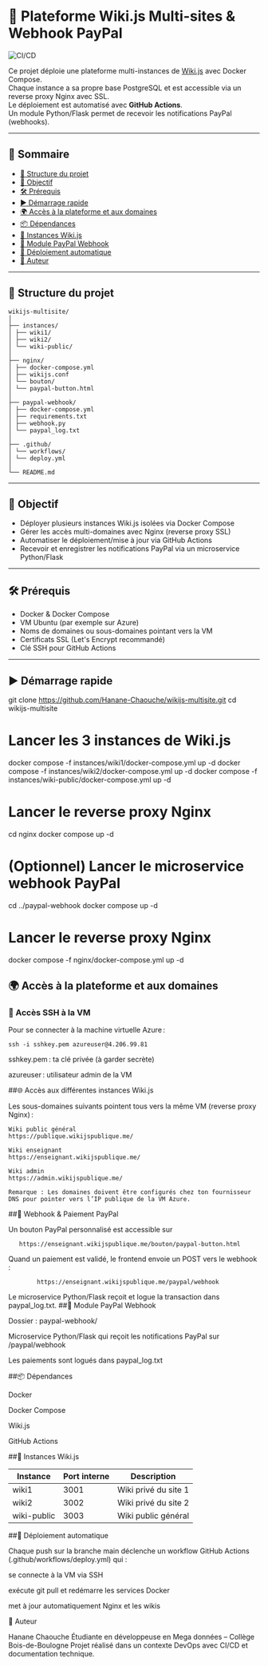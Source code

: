 # 🚀 Plateforme Wiki.js Multi-sites & Webhook PayPal

![CI/CD](https://github.com/Hanane-Chaouche/wikijs-multisite/actions/workflows/deploy.yml/badge.svg)

Ce projet déploie une plateforme multi-instances de [Wiki.js](https://js.wiki/) avec Docker Compose.  
Chaque instance a sa propre base PostgreSQL et est accessible via un reverse proxy Nginx avec SSL.  
Le déploiement est automatisé avec **GitHub Actions**.  
Un module Python/Flask permet de recevoir les notifications PayPal (webhooks).

---

## 📑 Sommaire

- [📁 Structure du projet](#structure-du-projet)
- [🚀 Objectif](#objectif)
- [🛠️ Prérequis](#prérequis)
- [▶️ Démarrage rapide](#démarrage-rapide)
- [🌍 Accès à la plateforme et aux domaines](#accès-à-la-plateforme-et-aux-domaines)
- [📦 Dépendances](#dépendances)
- [📘 Instances Wiki.js](#instances-wikijs)
- [💸 Module PayPal Webhook](#module-paypal-webhook)
- [🤖 Déploiement automatique](#déploiement-automatique)
- [👤 Auteur](#auteur)

---

## 📁 Structure du projet



```
wikijs-multisite/
│
├── instances/
│ ├── wiki1/
│ ├── wiki2/
│ └── wiki-public/
│
├── nginx/
│ ├── docker-compose.yml
│ ├── wikijs.conf
│ └── bouton/
│ └── paypal-button.html
│
├── paypal-webhook/
│ ├── docker-compose.yml
│ ├── requirements.txt
│ ├── webhook.py
│ └── paypal_log.txt
│
├── .github/
│ └── workflows/
│ └── deploy.yml
│
└── README.md
```


---

## 🚀 Objectif

- Déployer plusieurs instances Wiki.js isolées via Docker Compose
- Gérer les accès multi-domaines avec Nginx (reverse proxy SSL)
- Automatiser le déploiement/mise à jour via GitHub Actions
- Recevoir et enregistrer les notifications PayPal via un microservice Python/Flask

---

## 🛠️ Prérequis

- Docker & Docker Compose  
- VM Ubuntu (par exemple sur Azure)  
- Noms de domaines ou sous-domaines pointant vers la VM  
- Certificats SSL (Let's Encrypt recommandé)
- Clé SSH pour GitHub Actions  

---

## ▶️ Démarrage rapide


git clone https://github.com/Hanane-Chaouche/wikijs-multisite.git
cd wikijs-multisite

# Lancer les 3 instances de Wiki.js
docker compose -f instances/wiki1/docker-compose.yml up -d
docker compose -f instances/wiki2/docker-compose.yml up -d
docker compose -f instances/wiki-public/docker-compose.yml up -d

# Lancer le reverse proxy Nginx
cd nginx
docker compose up -d

# (Optionnel) Lancer le microservice webhook PayPal
cd ../paypal-webhook
docker compose up -d

# Lancer le reverse proxy Nginx
docker compose -f nginx/docker-compose.yml up -d

## 🌍 Accès à la plateforme et aux domaines

### 🔑 Accès SSH à la VM

Pour se connecter à la machine virtuelle Azure :

```
ssh -i sshkey.pem azureuser@4.206.99.81
```

sshkey.pem : ta clé privée (à garder secrète)

azureuser : utilisateur admin de la VM

##🌐 Accès aux différentes instances Wiki.js

Les sous-domaines suivants pointent tous vers la même VM (reverse proxy Nginx) :

    Wiki public général
    https://publique.wikijspublique.me/

    Wiki enseignant
    https://enseignant.wikijspublique.me/

    Wiki admin
    https://admin.wikijspublique.me/

    Remarque : Les domaines doivent être configurés chez ton fournisseur DNS pour pointer vers l’IP publique de la VM Azure.
    
##💸 Webhook & Paiement PayPal

   Un bouton PayPal personnalisé est accessible sur
 ```
    https://enseignant.wikijspublique.me/bouton/paypal-button.html
 ```

   Quand un paiement est validé, le frontend envoie un POST vers le webhook :
```
        https://enseignant.wikijspublique.me/paypal/webhook
```
   Le microservice Python/Flask reçoit et logue la transaction dans paypal_log.txt.
   ##💸 Module PayPal Webhook

   Dossier : paypal-webhook/

   Microservice Python/Flask qui reçoit les notifications PayPal sur /paypal/webhook

   Les paiements sont logués dans paypal_log.txt

##📦 Dépendances

   Docker

   Docker Compose

   Wiki.js

   GitHub Actions

##📘 Instances Wiki.js

| Instance    | Port interne | Description          |
| ----------- | ------------ | -------------------- |
| wiki1       | 3001         | Wiki privé du site 1 |
| wiki2       | 3002         | Wiki privé du site 2 |
| wiki-public | 3003         | Wiki public général  |


##🤖 Déploiement automatique

Chaque push sur la branche main déclenche un workflow GitHub Actions (.github/workflows/deploy.yml) qui :

   se connecte à la VM via SSH

   exécute git pull et redémarre les services Docker

   met à jour automatiquement Nginx et les wikis

👤 Auteur

Hanane Chaouche
Étudiante en développeuse en Mega données – Collège Bois-de-Boulogne
Projet réalisé dans un contexte DevOps avec CI/CD et documentation technique.

